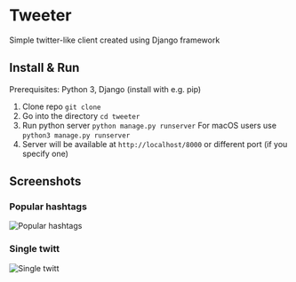 # Tweeter
Simple twitter-like client created using Django framework

## Install & Run
Prerequisites: Python 3, Django (install with e.g. pip)
1) Clone repo `git clone `
2) Go into the directory `cd tweeter`
3) Run python server `python manage.py runserver` For macOS users use `python3 manage.py runserver`
4) Server will be available at `http://localhost/8000` or different port (if you specify one)

## Screenshots

### Popular hashtags
![Popular hashtags](https://i.imgur.com/XhsOB0g.png)

### Single twitt
![Single twitt](https://i.imgur.com/GbE8aaz.png)
